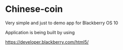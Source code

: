 # Chinese-coin
Very simple and just to demo app for Blackberry OS 10

Application is being built by using

https://developer.blackberry.com/html5/
